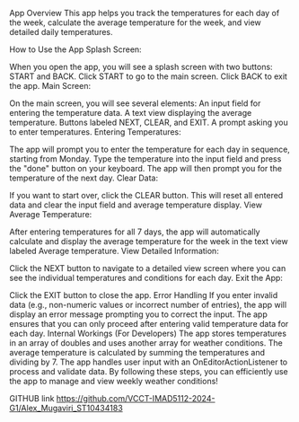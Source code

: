 App Overview
This app helps you track the temperatures for each day of the week, calculate the average temperature for the week, and view detailed daily temperatures.

How to Use the App
Splash Screen:

When you open the app, you will see a splash screen with two buttons: START and BACK.
Click START to go to the main screen.
Click BACK to exit the app.
Main Screen:

On the main screen, you will see several elements:
An input field for entering the temperature data.
A text view displaying the average temperature.
Buttons labeled NEXT, CLEAR, and EXIT.
A prompt asking you to enter temperatures.
Entering Temperatures:

The app will prompt you to enter the temperature for each day in sequence, starting from Monday.
Type the temperature into the input field and press the "done" button on your keyboard.
The app will then prompt you for the temperature of the next day.
Clear Data:

If you want to start over, click the CLEAR button. This will reset all entered data and clear the input field and average temperature display.
View Average Temperature:

After entering temperatures for all 7 days, the app will automatically calculate and display the average temperature for the week in the text view labeled Average temperature.
View Detailed Information:

Click the NEXT button to navigate to a detailed view screen where you can see the individual temperatures and conditions for each day.
Exit the App:

Click the EXIT button to close the app.
Error Handling
If you enter invalid data (e.g., non-numeric values or incorrect number of entries), the app will display an error message prompting you to correct the input.
The app ensures that you can only proceed after entering valid temperature data for each day.
Internal Workings (For Developers)
The app stores temperatures in an array of doubles and uses another array for weather conditions.
The average temperature is calculated by summing the temperatures and dividing by 7.
The app handles user input with an OnEditorActionListener to process and validate data.
By following these steps, you can efficiently use the app to manage and view weekly weather conditions!

GITHUB link https://github.com/VCCT-IMAD5112-2024-G1/Alex_Mugaviri_ST10434183 
